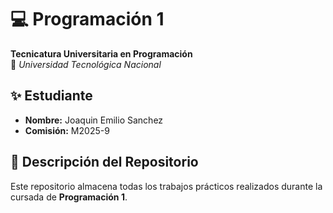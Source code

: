 # 💻 Programación 1  
**Tecnicatura Universitaria en Programación**  
📍 *Universidad Tecnológica Nacional*  

## ✨ Estudiante  
- **Nombre:** Joaquin Emilio Sanchez 
- **Comisión:** M2025-9 

## 📂 Descripción del Repositorio  
Este repositorio almacena todas los trabajos prácticos realizados durante la cursada de **Programación 1**.  




